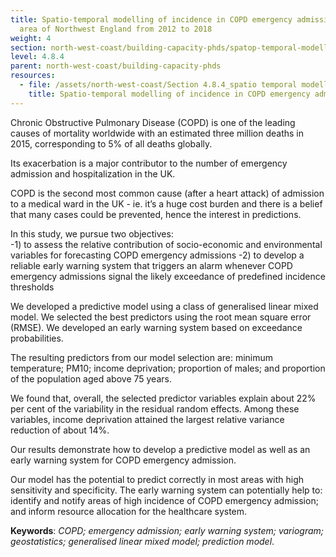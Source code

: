 ```yaml
---
title: Spatio-temporal modelling of incidence in COPD emergency admissions in an
  area of Northwest England from 2012 to 2018
weight: 4
section: north-west-coast/building-capacity-phds/spatop-temporal-modelling-of-incidence-in-copd-emergency-admissions-in-an-area-of-northwest-england-from-2012-to-2018
level: 4.8.4
parent: north-west-coast/building-capacity-phds
resources:
  - file: /assets/north-west-coast/Section 4.8.4_spatio temporal modelling of incidence in COPD emergency admissions.pdf
    title: Spatio-temporal modelling of incidence in COPD emergency admissions in an area of Northwest England from 2012 to 2018
---
```


Chronic Obstructive Pulmonary Disease (COPD) is one of the leading causes of mortality worldwide with an estimated three million deaths in 2015, corresponding to 5% of all deaths globally.

Its exacerbation is a major contributor to the number of emergency admission and hospitalization in the UK. 

COPD is the second most common cause (after a heart attack) of admission to a medical ward in the UK - ie. it’s a huge cost burden and there is a belief that many cases could be prevented, hence the interest in predictions. 

In this study, we pursue two objectives:  
-1) to assess the relative contribution of socio-economic and environmental variables for forecasting COPD emergency admissions 
-2) to develop a reliable early warning system that triggers an alarm whenever COPD emergency admissions signal the likely exceedance of predefined incidence thresholds 

We developed a predictive model using a class of generalised linear mixed model. We selected the best predictors using the root mean square error (RMSE). We developed an early warning system based on exceedance probabilities. 

The resulting predictors from our model selection are: minimum temperature; PM10; income deprivation; proportion of males; and proportion of the population aged above 75 years.  

We found that, overall, the selected predictor variables explain about 22% per cent of the variability in the residual random effects. Among these variables, income deprivation attained the largest relative variance reduction of about 14%. 

Our results demonstrate how to develop a predictive model as well as an early warning system for COPD emergency admission.  

Our model has the potential to predict correctly in most areas with high sensitivity and specificity. The early warning system can potentially help to: identify and notify areas of high incidence of COPD emergency admission; and inform resource allocation for the healthcare system. 

**Keywords**: *COPD; emergency admission; early warning system; variogram; geostatistics; generalised linear mixed model; prediction model*. 
 
